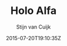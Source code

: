 ---
title: "Holo Alfa"
github: https://github.com/stijnvc/holo-alfa
demo: http://stijnvc.github.io/holo-alfa/
author: Stijn van Cuijk

ssg:
  - Jekyll
cms:
  - No Cms
date: 2015-07-20T19:10:35Z
github_branch: master
description: "A minimalist, mobile first Jekyll theme."
---